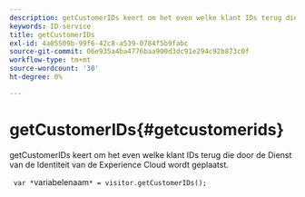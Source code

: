 ```yaml
---
description: getCustomerIDs keert om het even welke klant IDs terug die door de Dienst van de Identiteit van de Experience Cloud wordt geplaatst.
keywords: ID-service
title: getCustomerIDs
exl-id: 4a05509b-99f6-42c8-a539-0784f5b9fabc
source-git-commit: 06e935a4ba4776baa900d3dc91e294c92b873c0f
workflow-type: tm+mt
source-wordcount: '30'
ht-degree: 0%

---
```


# getCustomerIDs{#getcustomerids}

getCustomerIDs keert om het even welke klant IDs terug die door de Dienst van de Identiteit van de Experience Cloud wordt geplaatst.

<!--
Is there anything else we can say about this??
-->

` var *`variabelenaam`* = visitor.getCustomerIDs();`
